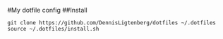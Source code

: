 #My dotfile config
##Install
```
git clone https://github.com/DennisLigtenberg/dotfiles ~/.dotfiles
source ~/.dotfiles/install.sh
```

